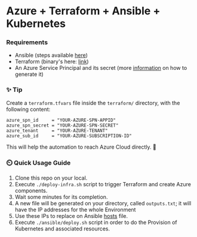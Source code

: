 # Azure + Terraform + Ansible + Kubernetes

### Requirements
- Ansible (steps available [here])
- Terraform (binary's here: [link])
- An Azure Service Principal and its secret (more [information] on how to generate it)

[here]: https://docs.ansible.com/ansible/latest/installation_guide/intro_installation.html#installing-ansible-on-specific-operating-systems
[link]: https://www.terraform.io/downloads
[information]: https://registry.terraform.io/providers/hashicorp/azurerm/latest/docs/guides/service_principal_client_secret

### :sparkles: Tip
Create a `terraform.tfvars` file inside the `terraform/` directory, with the following content:
```
azure_spn_id     = "YOUR-AZURE-SPN-APPID"
azure_spn_secret = "YOUR-AZURE-SPN-SECRET"
azure_tenant     = "YOUR-AZURE-TENANT"
azure_sub_id     = "YOUR-AZURE-SUBSCRIPTION-ID"
```
This will help the automation to reach Azure Cloud directly. 🔐

### ⏲️ Quick Usage Guide

1. Clone this repo on your local.
2. Execute `./deploy-infra.sh` script to trigger Terraform and create Azure components.
3. Wait some minutes for its completion.
4. A new file will be generated on your directory, called `outputs.txt`; it will have the IP addresses for the whole Environment
5. Use these IPs to replace on Ansible [hosts] file.
6. Execute `./ansible/deploy.sh` script in order to do the Provision of Kubernetes and associated resources.

[hosts]: https://github.com/ahojman/unir-k8s-tf/blob/main/ansible/hosts
